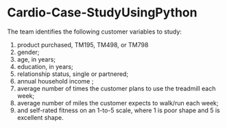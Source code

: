 # Cardio-Case-StudyUsingPython
 The team identifies the following customer variables to study:

1. product purchased, TM195, TM498, or TM798
2. gender;
3. age, in years;
4. education, in years;
5. relationship status, single or partnered;
6. annual household income ;
7. average number of times the customer plans to use the treadmill each week;
8. average number of miles the customer expects to walk/run each week;
9. and self-rated fitness on an 1-to-5 scale, where 1 is poor shape and 5 is excellent shape.
